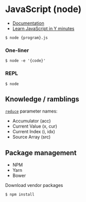 # JavaScript (node)

- [Documentation](https://developer.mozilla.org/en-US/docs/Web/javascript)
- [Learn JavaScript in Y minutes](https://learnxinyminutes.com/docs/javascript/)

```
$ node {program}.js
```

### One-liner
```
$ node -e '{code}'
```

### REPL

```
$ node
```

## Knowledge / ramblings

[`reduce`](https://developer.mozilla.org/en-US/docs/Web/JavaScript/Reference/Global_Objects/Array/Reduce) parameter names:
- Accumulator (acc)
- Current Value (x, cur)
- Current Index (i, idx)
- Source Array (src)

## Package management

- NPM
- Yarn
- Bower

Download vendor packages
```
$ npm install
```
